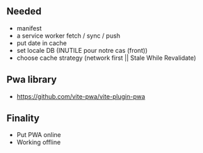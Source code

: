 ## Needed
 - manifest
 - a service worker fetch / sync / push
 - put date in cache
 - set locale DB (INUTILE pour notre cas (front))
 - choose cache strategy (network first || Stale While Revalidate)
 
## Pwa library
 - https://github.com/vite-pwa/vite-plugin-pwa

## Finality
 - Put PWA online
 - Working offline
